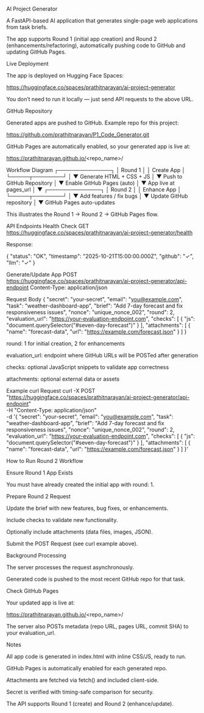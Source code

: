 AI Project Generator

A FastAPI-based AI application that generates single-page web applications from task briefs.

The app supports Round 1 (initial app creation) and Round 2 (enhancements/refactoring), automatically pushing code to GitHub and updating GitHub Pages.

Live Deployment

The app is deployed on Hugging Face Spaces:

https://huggingface.co/spaces/prathitnarayan/ai-project-generator

You don’t need to run it locally — just send API requests to the above URL.

GitHub Repository

Generated apps are pushed to GitHub. Example repo for this project:

https://github.com/prathitnarayan/P1_Code_Generator.git

GitHub Pages are automatically enabled, so your generated app is live at:

https://prathitnarayan.github.io/<repo_name>/

Workflow Diagram
          ┌──────────────┐
          │  Round 1     │
          │  Create App  │
          └─────┬────────┘
                │
                ▼
       Generate HTML + CSS + JS
                │
                ▼
       Push to GitHub Repository
                │
                ▼
      Enable GitHub Pages (auto)
                │
                ▼
      App live at pages_url
                │
                ▼
          ┌──────────────┐
          │  Round 2     │
          │ Enhance App  │
          └─────┬────────┘
                │
                ▼
       Add features / fix bugs
                │
                ▼
       Update GitHub repository
                │
                ▼
      GitHub Pages auto-updates


This illustrates the Round 1 → Round 2 → GitHub Pages flow.

API Endpoints
Health Check
GET https://huggingface.co/spaces/prathitnarayan/ai-project-generator/health


Response:

{
  "status": "OK",
  "timestamp": "2025-10-21T15:00:00.000Z",
  "github": "✓",
  "llm": "✓"
}

Generate/Update App
POST https://huggingface.co/spaces/prathitnarayan/ai-project-generator/api-endpoint
Content-Type: application/json

Request Body
{
  "secret": "your-secret",
  "email": "you@example.com",
  "task": "weather-dashboard-app",
  "brief": "Add 7-day forecast and fix responsiveness issues",
  "nonce": "unique_nonce_002",
  "round": 2,
  "evaluation_url": "https://your-evaluation-endpoint.com",
  "checks": [
    { "js": "document.querySelector(\"#seven-day-forecast\")" }
  ],
  "attachments": [
    { "name": "forecast-data", "url": "https://example.com/forecast.json" }
  ]
}


round: 1 for initial creation, 2 for enhancements

evaluation_url: endpoint where GitHub URLs will be POSTed after generation

checks: optional JavaScript snippets to validate app correctness

attachments: optional external data or assets

Example curl Request
curl -X POST "https://huggingface.co/spaces/prathitnarayan/ai-project-generator/api-endpoint" \
  -H "Content-Type: application/json" \
  -d '{
    "secret": "your-secret",
    "email": "you@example.com",
    "task": "weather-dashboard-app",
    "brief": "Add 7-day forecast and fix responsiveness issues",
    "nonce": "unique_nonce_002",
    "round": 2,
    "evaluation_url": "https://your-evaluation-endpoint.com",
    "checks": [
      { "js": "document.querySelector(\"#seven-day-forecast\")" }
    ],
    "attachments": [
      { "name": "forecast-data", "url": "https://example.com/forecast.json" }
    ]
  }'

How to Run Round 2 Workflow

Ensure Round 1 App Exists

You must have already created the initial app with round: 1.

Prepare Round 2 Request

Update the brief with new features, bug fixes, or enhancements.

Include checks to validate new functionality.

Optionally include attachments (data files, images, JSON).

Submit the POST Request (see curl example above).

Background Processing

The server processes the request asynchronously.

Generated code is pushed to the most recent GitHub repo for that task.

Check GitHub Pages

Your updated app is live at:

https://prathitnarayan.github.io/<repo_name>/


The server also POSTs metadata (repo URL, pages URL, commit SHA) to your evaluation_url.

Notes

All app code is generated in index.html with inline CSS/JS, ready to run.

GitHub Pages is automatically enabled for each generated repo.

Attachments are fetched via fetch() and included client-side.

Secret is verified with timing-safe comparison for security.

The API supports Round 1 (create) and Round 2 (enhance/update).
